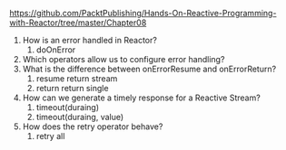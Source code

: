 https://github.com/PacktPublishing/Hands-On-Reactive-Programming-with-Reactor/tree/master/Chapter08

1. How is an error handled in Reactor?
    1. doOnError
2. Which operators allow us to configure error handling?
3. What is the difference between onErrorResume and onErrorReturn?
    1. resume return stream
    2. return return single
4. How can we generate a timely response for a Reactive Stream?
    1. timeout(duraing)
    2. timeout(duraing, value)
5. How does the retry operator behave?
    1. retry all 